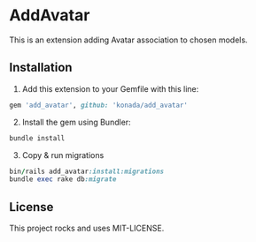 # AddAvatar

This is an extension adding Avatar association to chosen models.

## Installation

1. Add this extension to your Gemfile with this line:
  ```ruby
  gem 'add_avatar', github: 'konada/add_avatar'
  ```

2. Install the gem using Bundler:
  ```ruby
  bundle install
  ```

3. Copy & run migrations
  ```ruby
  bin/rails add_avatar:install:migrations
  bundle exec rake db:migrate
  ```

## License

This project rocks and uses MIT-LICENSE.
